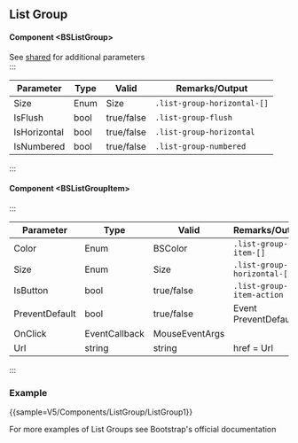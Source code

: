 ﻿## List Group

#### Component \<BSListGroup\>
See [shared](layout/shared) for additional parameters    
:::

| Parameter    | Type | Valid      | Remarks/Output              | 
|--------------|------|------------|-----------------------------|
| Size         | Enum | Size       | `.list-group-horizontal-[]` | {.table-striped}
| IsFlush      | bool | true/false | `.list-group-flush`         |
| IsHorizontal | bool | true/false | `.list-group-horizontal`    |
| IsNumbered   | bool | true/false | `.list-group-numbered`      |

:::

#### Component \<BSListGroupItem\>
:::

| Parameter      | Type          | Valid          | Remarks/Output              | 
|----------------|---------------|----------------|-----------------------------|
| Color          | Enum          | BSColor        | `.list-group-item-[]`       | {.table-striped}
| Size           | Enum          | Size           | `.list-group-horizontal-[]` |
| IsButton       | bool          | true/false     | `.list-group-item-action`   |
| PreventDefault | bool          | true/false     | Event PreventDefault        |
| OnClick        | EventCallback | MouseEventArgs |                             |
| Url            | string        | string         | href = Url                  |

:::

### Example

{{sample=V5/Components/ListGroup/ListGroup1}}

For more examples of List Groups see Bootstrap's official documentation